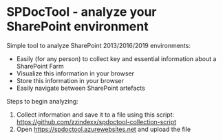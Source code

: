 # SPDocTool - analyze your SharePoint environment

Simple tool to analyze SharePoint 2013/2016/2019 environments:
- Easily (for any person) to collect key and essential information about a SharePoint Farm
- Visualize this information in your browser
- Store this information in your browser
- Easily navigate between SharePoint artefacts
 

Steps to begin analyzing:
1) Collect information and save it to a file using this script: https://github.com/zzindexx/spdoctool-collection-script
1) Open https://spdoctool.azurewebsites.net and upload the file